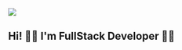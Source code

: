 
  </div>
  <img src="https://www.pngitem.com/pimgs/m/398-3987099_webdev-fix-web-development-white-background-hd-png.png" width: 800 />
  <h2 class="title" align="left" style="color: #f03c15, ">Hi! 🙋‍♂️ I'm FullStack Developer 👨‍💻</h2>
